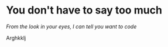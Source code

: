 # You don't have to say too much


*From the look in your eyes, I can tell you want to code*

Arghkklj
